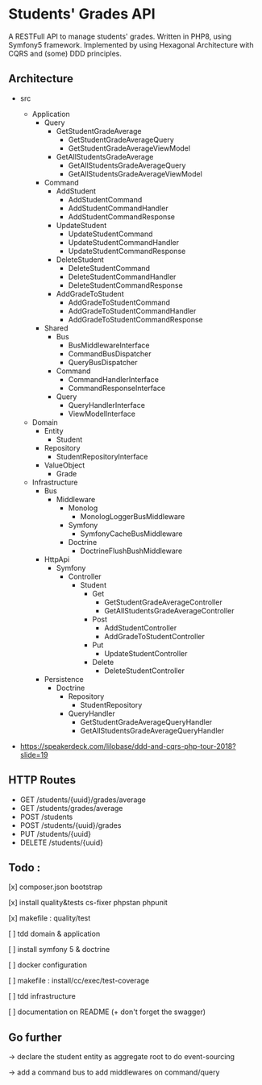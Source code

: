 # Students' Grades API

A RESTFull API to manage students' grades. Written in PHP8, using Symfony5 framework.
Implemented by using Hexagonal Architecture with CQRS and (some) DDD principles.

## Architecture

* src
    * Application
        * Query
            * GetStudentGradeAverage
                * GetStudentGradeAverageQuery
                * GetStudentGradeAverageViewModel
            * GetAllStudentsGradeAverage
                * GetAllStudentsGradeAverageQuery
                * GetAllStudentsGradeAverageViewModel
        * Command
            * AddStudent
                * AddStudentCommand
                * AddStudentCommandHandler
                * AddStudentCommandResponse
            * UpdateStudent
                * UpdateStudentCommand
                * UpdateStudentCommandHandler
                * UpdateStudentCommandResponse
            * DeleteStudent
                * DeleteStudentCommand
                * DeleteStudentCommandHandler
                * DeleteStudentCommandResponse
            * AddGradeToStudent
                * AddGradeToStudentCommand
                * AddGradeToStudentCommandHandler
                * AddGradeToStudentCommandResponse
        * Shared
            * Bus
                * BusMiddlewareInterface
                * CommandBusDispatcher
                * QueryBusDispatcher       
            * Command
                * CommandHandlerInterface
                * CommandResponseInterface
            * Query
                * QueryHandlerInterface
                * ViewModelInterface
    * Domain
        * Entity
            * Student
        * Repository
            * StudentRepositoryInterface
        * ValueObject
            * Grade
    * Infrastructure
        * Bus
            * Middleware
                * Monolog
                    * MonologLoggerBusMiddleware
                * Symfony
                    * SymfonyCacheBusMiddleware
                * Doctrine
                    * DoctrineFlushBushMiddleware
        * HttpApi
            * Symfony
                * Controller
                    * Student
                        * Get
                            * GetStudentGradeAverageController
                            * GetAllStudentsGradeAverageController
                        * Post
                            * AddStudentController
                            * AddGradeToStudentController
                        * Put
                            * UpdateStudentController
                        * Delete
                            * DeleteStudentController
        * Persistence
            * Doctrine
                * Repository
                    * StudentRepository
                * QueryHandler
                    * GetStudentGradeAverageQueryHandler
                    * GetAllStudentsGradeAverageQueryHandler


* https://speakerdeck.com/lilobase/ddd-and-cqrs-php-tour-2018?slide=19



## HTTP Routes
    
* GET /students/{uuid}/grades/average
* GET /students/grades/average
* POST /students
* POST /students/{uuid}/grades
* PUT /students/{uuid}
* DELETE /students/{uuid}


## Todo :

[x] composer.json bootstrap

[x] install quality&tests cs-fixer phpstan phpunit

[x] makefile : quality/test

[ ] tdd domain & application

[ ] install symfony 5 & doctrine

[ ] docker configuration

[ ] makefile : install/cc/exec/test-coverage

[ ] tdd infrastructure

[ ] documentation on README (+ don't forget the swagger)

## Go further

-> declare the student entity as aggregate root to do event-sourcing

-> add a command bus to add middlewares on command/query